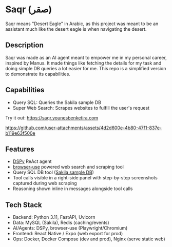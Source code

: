 # Saqr (صقر)

Saqr means "Desert Eagle" in Arabic, as this project was meant to be an assistant much like the desert eagle is when navigating the desert.

## Description
Saqr was made as an AI agent meant to empower me in my personal career, inspired by Manus. It made things like fetching the details for my task and doing simple DB queries a lot easier for me. This repo is a simplified version to demonstrate its capabilities.

## Capabilities
- Query SQL: Queries the Sakila sample DB
- Super Web Search: Scrapes websites to fulfill the user's request

Try it out: https://saqr.younesbenketira.com

https://github.com/user-attachments/assets/4d2d600e-4b80-47f1-837e-b119e63f500e

## Features
- [DSPy](https://dspy.ai/) ReAct agent
- [browser-use](https://browser-use.com/) powered web search and scraping tool
- Query SQL DB tool ([Sakila sample DB](https://dev.mysql.com/doc/sakila/en/))
- Tool calls visible in a right-side panel with step-by-step screenshots captured during web scraping
- Reasoning shown inline in messages alongside tool calls

## Tech Stack
- Backend: Python 3.11, FastAPI, Uvicorn
- Data: MySQL (Sakila), Redis (caching/events)
- AI/Agents: DSPy, browser-use (Playwright/Chromium)
- Frontend: React Native / Expo (web export for prod)
- Ops: Docker, Docker Compose (dev and prod), Nginx (serve static web)
